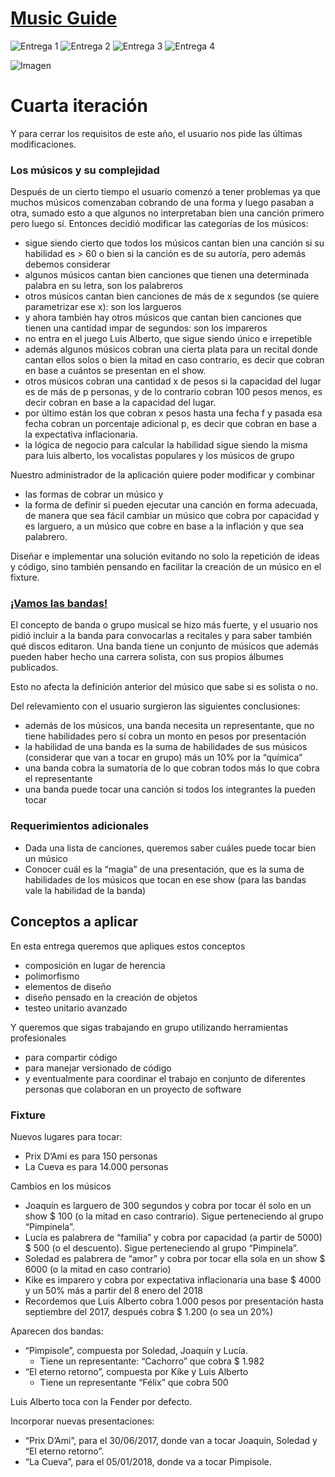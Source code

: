 # [Music Guide](https://docs.google.com/document/d/1dAWH4ULRj31rNvabuncP7SR_Tboa2emQhMY7gl8DPvM/edit)

![Entrega 1](https://img.shields.io/badge/Entrega%201-Aprobada-brightgreen.svg?style=flat)
![Entrega 2](https://img.shields.io/badge/Entrega%202-Aprobada-brightgreen.svg?style=flat)
![Entrega 3](https://img.shields.io/badge/Entrega%203-k0MpL3Ta3-orange.svg?style=flat)
![Entrega 4](https://img.shields.io/badge/Entrega%204-ATR-9D1623.svg?style=flat&colorA=000000&logo=data%3Aimage%2Fpng%3Bbase64%2CiVBORw0KGgoAAAANSUhEUgAAAA4AAAAOCAYAAAAfSC3RAAAABmJLR0QA%2FwD%2FAP%2BgvaeTAAAACXBIWXMAAAsTAAALEwEAmpwYAAAAB3RJTUUH4QoPAywlc2xrwAAAANVJREFUKM%2B90iFLBEEUB%2FCfCmY1CLdbLDbRIhf8BpMObGZtVptYDVeMxwW7CJcUVrh2fgBRMJgMMvMVLMpZdo9l0WMN%2BtLMg98b5s%2Fjv2uhOhR51sUlNnCPQ3QwxBYmOAoxvc1gkWfreMFKbegI29is9R6xG2L6WCwbBw0E%2Bw0EO9iDCq7N%2B0ajVuvwoWUmUzzV4Q3GLeBFiOl1BkNMn%2Bjhbg4a4KS6VC8KMb2X%2BPYb1MdxiGn6YwBFni3juhwC5yGm01bJlfgKzyGms1%2BtVJFnS3%2Byq188RzA28EvUogAAAABJRU5ErkJggg%3D%3D) 

![Imagen](https://k61.kn3.net/7A189F24E.png)


# Cuarta iteración
Y para cerrar los requisitos de este año, el usuario nos pide las últimas modificaciones.
### Los músicos y su complejidad
Después de un cierto tiempo el usuario comenzó a tener problemas ya que muchos músicos comenzaban cobrando de una forma y luego pasaban a otra, sumado esto a que algunos no interpretaban bien una canción primero pero luego sí. Entonces decidió modificar las categorías de los músicos:
* sigue siendo cierto que todos los músicos cantan bien una canción si su habilidad es > 60 o bien si la canción es de su autoría, pero además debemos considerar
* algunos músicos cantan bien canciones que tienen una determinada palabra en su letra, son los palabreros
* otros músicos cantan bien canciones de más de x segundos (se quiere parametrizar ese x): son los largueros
* y ahora también hay otros músicos que cantan bien canciones que tienen una cantidad impar de segundos: son los impareros
* no entra en el juego Luis Alberto, que sigue siendo único e irrepetible
* además algunos músicos cobran una cierta plata para un recital donde cantan ellos solos o bien la mitad en caso contrario, es decir que cobran en base a cuántos se presentan en el show.
* otros músicos cobran una cantidad x de pesos si la capacidad del lugar es de más de p personas, y de lo contrario cobran 100 pesos menos, es decir cobran en base a la capacidad del lugar.
* por último están los que cobran x pesos hasta una fecha f y pasada esa fecha cobran un porcentaje adicional p, es decir que cobran en base a la expectativa inflacionaria.
* la lógica de negocio para calcular la habilidad sigue siendo la misma para luis alberto, los vocalistas populares y los músicos de grupo

Nuestro administrador de la aplicación quiere poder modificar y combinar
* las formas de cobrar un músico y 
* la forma de definir si pueden ejecutar una canción en forma adecuada, 
de manera que sea fácil cambiar un músico que cobra por capacidad y es larguero, a un músico que cobre en base a la inflación y que sea palabrero.

Diseñar e implementar una solución evitando no solo la repetición de ideas y código, sino también pensando en facilitar la creación de un músico en el fixture. 


### [¡Vamos las bandas!](https://www.youtube.com/watch?v=xLgWWuNIEKQ)

El concepto de banda o grupo musical se hizo más fuerte, y el usuario nos pidió incluir a la banda para convocarlas a recitales y para saber también qué discos editaron. Una banda tiene un conjunto de músicos que además pueden haber hecho una carrera solista, con sus propios álbumes publicados.

Esto no afecta la definición anterior del músico que sabe si es solista o no.

Del relevamiento con el usuario surgieron las siguientes conclusiones:
* además de los músicos, una banda necesita un representante, que no tiene habilidades pero sí cobra un monto en pesos por presentación
* la habilidad de una banda es la suma de habilidades de sus músicos (considerar que van a tocar en grupo) más un 10% por la “química”
* una banda cobra la sumatoria de lo que cobran todos más lo que cobra el representante
* una banda puede tocar una canción si todos los integrantes la pueden tocar

### Requerimientos adicionales
* Dada una lista de canciones, queremos saber cuáles puede tocar bien un músico
* Conocer cuál es la “magia” de una presentación, que es la suma de habilidades de los músicos que tocan en ese show (para las bandas vale la habilidad de la banda)

## Conceptos a aplicar
En esta entrega queremos que apliques estos conceptos
* composición en lugar de herencia
* polimorfismo
* elementos de diseño
* diseño pensado en la creación de objetos
* testeo unitario avanzado

Y queremos que sigas trabajando en grupo utilizando herramientas profesionales
* para compartir código
* para manejar versionado de código
* y eventualmente para coordinar el trabajo en conjunto de diferentes personas que colaboran en un proyecto de software

### Fixture
Nuevos lugares para tocar:
* Prix D’Ami es para 150 personas
* La Cueva es para 14.000 personas

Cambios en los músicos
* Joaquín es larguero de 300 segundos y cobra por tocar él solo en un show  $ 100 (o la mitad en caso contrario). Sigue perteneciendo al grupo “Pimpinela”.
* Lucía es palabrera de “familia” y cobra por capacidad (a partir de 5000) $ 500 (o el descuento). Sigue perteneciendo al grupo “Pimpinela”.
* Soledad es palabrera de “amor” y cobra por tocar ella sola en un show $ 6000 (o la mitad en caso contrario)
* Kike es imparero y cobra por expectativa inflacionaria una base $ 4000 y un 50% más a partir del 8 enero del 2018
* Recordemos que Luis Alberto cobra 1.000 pesos por presentación hasta septiembre del 2017, después cobra $ 1.200 (o sea un 20%)

Aparecen dos bandas:
* “Pimpisole”, compuesta por Soledad, Joaquín y Lucía.
  * Tiene un representante: “Cachorro” que cobra $ 1.982
* “El eterno retorno”, compuesta por Kike y Luis Alberto
  * Tiene un representante “Félix” que cobra 500

Luis Alberto toca con la Fender por defecto.

Incorporar nuevas presentaciones:
* “Prix D’Ami”, para el 30/06/2017, donde van a tocar Joaquín, Soledad y “El eterno retorno”. 
* “La Cueva”, para el 05/01/2018, donde va a tocar Pimpisole.
